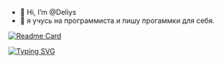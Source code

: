 - 👋 Hi, I’m @Deliys
- 👀 я учусь на программиста и пишу прогаммки для себя.

[![Readme Card](https://github-readme-stats.vercel.app/api/pin/?username=anuraghazra&repo=github-readme-stats)](https://github.com/anuraghazra/github-readme-stats)

[![Typing SVG](https://readme-typing-svg.herokuapp.com?color=%2336BCF7&lines=SFU+ONE+LOVE+❤️)](https://git.io/typing-svg)

<!---
Deliys/Deliys is a ✨ special ✨ repository because its `README.md` (this file) appears on your GitHub profile.
You can click the Preview link to take a look at your changes.
--->
